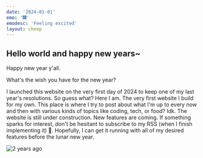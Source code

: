 ```yaml
---
date: '2024-01-01'
emo: '🎆'
emodesc: 'Feeling excited'
layout: cheep
---
```


## Hello world and happy new years~

Happy new year y'all.

What's the wish you have for the new year?

I launched this website on the very first day of 2024 to keep one of my
last year's resolutions. So guess what? Here I am. The very first website I
build for my own. This place is where I try to post about what I'm up to
every now and then with various kinds of topics like coding, tech, or
food? Idk. The website is still under construction. New features are
coming. If something sparks for interest, don't be hesitant to subscribe to my
RSS (when I finish implementing it) 🤭. Hopefully, I can get it running
with all of my desired features before the lunar new year.

![2 years ago]($lib/assets/danang-2021.jpg 'Danang 2021')


